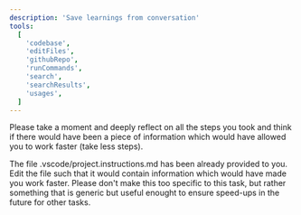 ```yaml
---
description: 'Save learnings from conversation'
tools:
  [
    'codebase',
    'editFiles',
    'githubRepo',
    'runCommands',
    'search',
    'searchResults',
    'usages',
  ]
---
```


Please take a moment and deeply reflect on all the steps you took and think if there would have been a piece of information which would have allowed you to work faster (take less steps).

The file .vscode/project.instructions.md has been already provided to you. Edit the file such that it would contain information which would have made you work faster. Please don't make this too specific to this task, but rather something that is generic but useful enought to ensure speed-ups in the future for other tasks.
